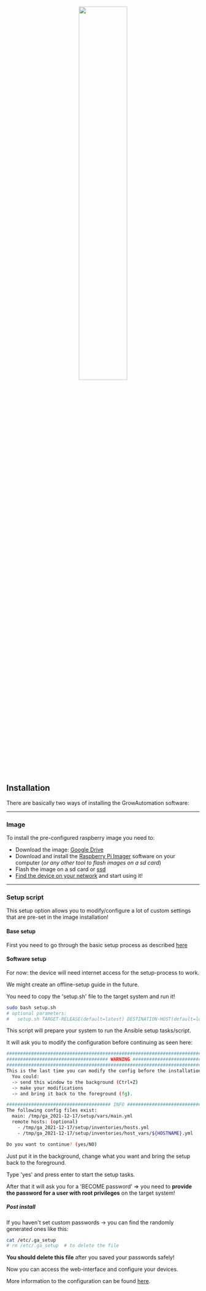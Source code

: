 <br>
<p align="center">
  <img src="https://raw.githubusercontent.com/superstes/growautomation/dev/docs/source/_static/img/ga02c.svg" width="50%"/>
</p>
<br><br>

## Installation

There are basically two ways of installing the GrowAutomation software:

----

### Image

To install the pre-configured raspberry image you need to:

* Download the image: <a href="https://drive.google.com/file/d/1MIoagaB4rKUwSbUtUW5E5ZUCCDU3k30S/view?usp=sharing">Google Drive</a>
* Download and install the <a href="https://www.raspberrypi.com/software/">Raspberry Pi Imager</a> software on your computer (_or any other tool to flash images on a sd card_)
* Flash the image on a sd card or <a href="https://docs.growautomation.eu/en/latest/setup/raspberry.html#ssd">ssd</a>
* <a href="https://docs.growautomation.eu/en/latest/setup/find.html">Find the device on your network</a> and start using it!


----

### Setup script

This setup option allows you to modify/configure a lot of custom settings that are pre-set in the image installation!

#### Base setup

First you need to go through the basic setup process as described <a href="https://docs.growautomation.eu/en/latest/setup/raspberry.html">here</a>

#### Software setup

For now: the device will need internet access for the setup-process to work.

We might create an offline-setup guide in the future.

You need to copy the 'setup.sh' file to the target system and run it!

```bash
sudo bash setup.sh
# optional parameters:
#   setup.sh TARGET-RELEASE(default=latest) DESTINATION-HOST(default=localhost)
```

This script will prepare your system to run the Ansible setup tasks/script.

It will ask you to modify the configuration before continuing as seen here:

```bash
###################################################################################
##################################### WARNING #####################################
###################################################################################
This is the last time you can modify the config before the installation is started.
  You could:
  -> send this window to the background (Ctrl+Z)
  -> make your modifications
  -> and bring it back to the foreground (fg).

###################################### INFO #######################################
The following config files exist:
  main: /tmp/ga_2021-12-17/setup/vars/main.yml
  remote hosts: (optional)
    - /tmp/ga_2021-12-17/setup/inventories/hosts.yml
    - /tmp/ga_2021-12-17/setup/inventories/host_vars/${HOSTNAME}.yml

Do you want to continue? (yes/NO)
```

Just put it in the background, change what you want and bring the setup back to the foreground.

Type 'yes' and press enter to start the setup tasks.

After that it will ask you for a 'BECOME password' => you need to **provide the password for a user with root privileges** on the target system!

##### Post install

If you haven't set custom passwords -> you can find the randomly generated ones like this:

```bash
cat /etc/.ga_setup
# rm /etc/.ga_setup  # to delete the file
```

**You should delete this file** after you saved your passwords safely!

Now you can access the web-interface and configure your devices.

More information to the configuration can be found <a href="https://docs.growautomation.eu/en/latest/index.html">here</a>.
